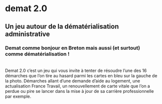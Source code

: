 # demat 2.0
## Un jeu autour de la dématérialisation administrative</br>
### Demat comme bonjour en Breton mais aussi (et surtout) comme dématérialisation !</br></br>
Demat 2.0 c’est un jeu qui vous invite à tenter de résoudre l’une des 16 démarches que l’on tire au hasard parmi les cartes en bleu sur la gauche de la photo. Démarches allant d’une demande d’aide au logement, une actualisation France Travail, un renouvellement de carte vitale que l’on a perdue ou pire se lancer dans la mise à jour de sa carrière professionnelle par exemple.
